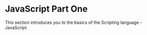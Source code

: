 # JavaScript Part One

This section introduces you to the basics of the Scripting language - JavaScript.